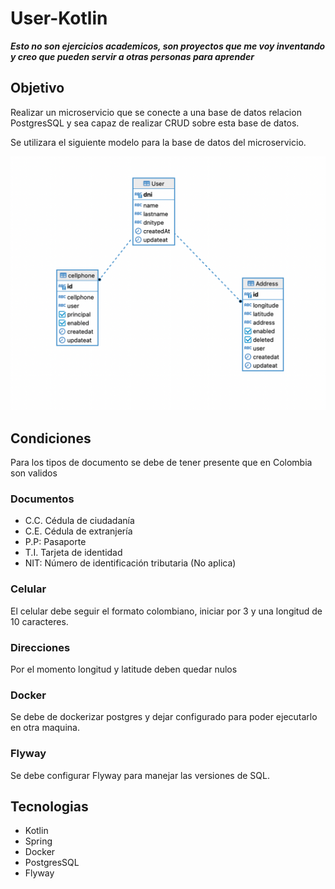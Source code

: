 # User-Kotlin

***Esto no son ejercicios academicos, son proyectos que me voy inventando y creo que pueden servir a otras personas para aprender***

## Objetivo
Realizar un microservicio que se conecte a una base de datos relacion PostgresSQL y sea capaz de realizar CRUD sobre esta base de datos.

Se utilizara el siguiente modelo para la base de datos del microservicio.

![Modelo de usuarios](user_tablas.png)

## Condiciones

Para los tipos de documento se debe de tener presente que en Colombia son validos

### Documentos
* C.C. Cédula de ciudadanía
* C.E. Cédula de extranjería
* P.P: Pasaporte
* T.I. Tarjeta de identidad
* NIT: Número de identificación tributaria (No aplica)

### Celular
El celular debe seguir el formato colombiano, iniciar por 3 y una longitud de 10 caracteres.

### Direcciones

Por el momento longitud y latitude deben quedar nulos

### Docker

Se debe de dockerizar postgres y dejar configurado para poder ejecutarlo en otra maquina.

### Flyway

Se debe configurar Flyway para manejar las versiones de SQL.

## Tecnologias
* Kotlin
* Spring
* Docker
* PostgresSQL
* Flyway